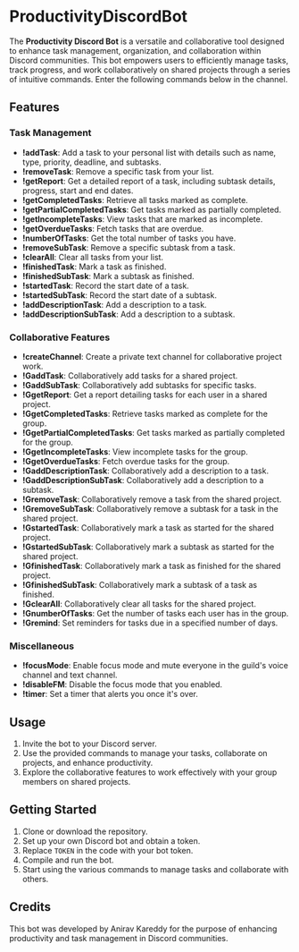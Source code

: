 # ProductivityDiscordBot

The **Productivity Discord Bot** is a versatile and collaborative tool designed to enhance task management, organization, and collaboration within Discord communities. This bot empowers users to efficiently manage tasks, track progress, and work collaboratively on shared projects through a series of intuitive commands. Enter the following commands below in the channel. 

## Features

### Task Management
- **!addTask**: Add a task to your personal list with details such as name, type, priority, deadline, and subtasks.
- **!removeTask**: Remove a specific task from your list.
- **!getReport**: Get a detailed report of a task, including subtask details, progress, start and end dates.
- **!getCompletedTasks**: Retrieve all tasks marked as complete.
- **!getPartialCompletedTasks**: Get tasks marked as partially completed.
- **!getIncompleteTasks**: View tasks that are marked as incomplete.
- **!getOverdueTasks**: Fetch tasks that are overdue.
- **!numberOfTasks**: Get the total number of tasks you have.
- **!removeSubTask**: Remove a specific subtask from a task.
- **!clearAll**: Clear all tasks from your list.
- **!finishedTask**: Mark a task as finished.
- **!finishedSubTask**: Mark a subtask as finished.
- **!startedTask**: Record the start date of a task.
- **!startedSubTask**: Record the start date of a subtask.
- **!addDescriptionTask**: Add a description to a task.
- **!addDescriptionSubTask**: Add a description to a subtask.

### Collaborative Features
- **!createChannel**: Create a private text channel for collaborative project work.
- **!GaddTask**: Collaboratively add tasks for a shared project.
- **!GaddSubTask**: Collaboratively add subtasks for specific tasks.
- **!GgetReport**: Get a report detailing tasks for each user in a shared project.
- **!GgetCompletedTasks**: Retrieve tasks marked as complete for the group.
- **!GgetPartialCompletedTasks**: Get tasks marked as partially completed for the group.
- **!GgetIncompleteTasks**: View incomplete tasks for the group.
- **!GgetOverdueTasks**: Fetch overdue tasks for the group.
- **!GaddDescriptionTask**: Collaboratively add a description to a task.
- **!GaddDescriptionSubTask**: Collaboratively add a description to a subtask.
- **!GremoveTask**: Collaboratively remove a task from the shared project.
- **!GremoveSubTask**: Collaboratively remove a subtask for a task in the shared project.
- **!GstartedTask**: Collaboratively mark a task as started for the shared project.
- **!GstartedSubTask**: Collaboratively mark a subtask as started for the shared project.
- **!GfinishedTask**: Collaboratively mark a task as finished for the shared project.
- **!GfinishedSubTask**: Collaboratively mark a subtask of a task as finished.
- **!GclearAll**: Collaboratively clear all tasks for the shared project.
- **!GnumberOfTasks**: Get the number of tasks each user has in the group.
- **!Gremind**: Set reminders for tasks due in a specified number of days.

### Miscellaneous
- **!focusMode**: Enable focus mode and mute everyone in the guild's voice channel and text channel.
- **!disableFM**: Disable the focus mode that you enabled.
- **!timer**: Set a timer that alerts you once it's over.

## Usage

1. Invite the bot to your Discord server.
2. Use the provided commands to manage your tasks, collaborate on projects, and enhance productivity.
3. Explore the collaborative features to work effectively with your group members on shared projects.

## Getting Started

1. Clone or download the repository.
2. Set up your own Discord bot and obtain a token.
3. Replace `TOKEN` in the code with your bot token.
4. Compile and run the bot.
5. Start using the various commands to manage tasks and collaborate with others.

## Credits

This bot was developed by Anirav Kareddy for the purpose of enhancing productivity and task management in Discord communities.

